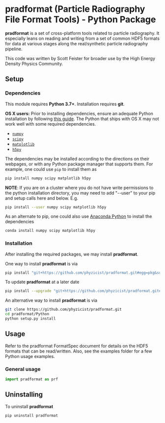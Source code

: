 # pradformat (Particle Radiography File Format Tools) - Python Package

**pradformat** is a set of cross-platform tools related to particle radiography. It especially leans on reading and writing from a set of common HDF5 formats for data at various stages along the real/synthetic particle radiography pipeline.

This  code was written by Scott Feister for broader use by the High Energy Density Physics Community.

## Setup

### Dependencies
This module requires **Python 3.7+**. Installation requires **git**.

**OS X users:** Prior to installing dependencies, ensure an adequate Python installation by following [this guide](https://matplotlib.org/faq/installing_faq.html#osx-notes). The Python that ships with OS X may not work well with some required dependencies.

* [`numpy`](http://www.numpy.org/)
* [`scipy`](https://www.scipy.org/)
* [`matplotlib`](https://matplotlib.org/)
* [`h5py`](https://www.h5py.org/)

The dependencies may be installed according to the directions on 
their webpages, or with any Python
package manager that supports them. For example, one could use `pip` to install
them as
 ```bash
pip install numpy scipy matplotlib h5py
```

**NOTE**: If you are on a cluster where you do not have write permissions to the python installation directory, you may need to add "--user" to your pip and setup calls here and below. E.g.
```bash
pip install --user numpy scipy matplotlib h5py
```

As an alternate to pip, one could also use [Anaconda Python](https://anaconda.org/anaconda/python) to
install the dependencies
```bash
conda install numpy scipy matplotlib h5py
```

### Installation
After installing the required packages, we may install **pradformat**.

One way to install **pradformat** is via
```bash
pip install "git+https://github.com/phyzicist/pradformat.git#egg=pkg&subdirectory=Python"
```

To update **pradformat** at a later date
```bash
pip install --upgrade "git+https://github.com/phyzicist/pradformat.git#egg=pkg&subdirectory=Python"
```

An alternative way to install **pradformat** is via
```bash
git clone https://github.com/phyzicist/pradformat.git
cd pradformat/Python
python setup.py install
```

## Usage
Refer to the pradformat FormatSpec document for details on the HDF5 formats that can be read/written. Also, see the examples folder for a few Python usage examples. 

### General usage
```python
import pradformat as prf
```

## Uninstalling

To uninstall **pradformat**
```shell
pip uninstall pradformat
```